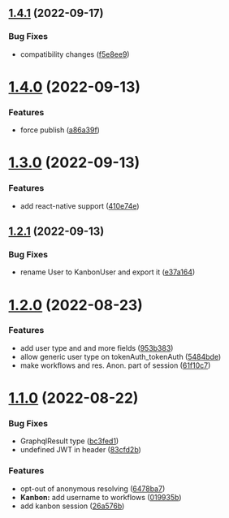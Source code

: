## [1.4.1](https://github.com/schett-net/bridge/compare/v1.4.0...v1.4.1) (2022-09-17)


### Bug Fixes

* compatibility changes ([f5e8ee9](https://github.com/schett-net/bridge/commit/f5e8ee95aceb374f53ad282c6c30fbea74d93127))

# [1.4.0](https://github.com/schett-net/bridge/compare/v1.3.0...v1.4.0) (2022-09-13)


### Features

* force publish ([a86a39f](https://github.com/schett-net/bridge/commit/a86a39fb99eb8987503b8b9eef833b0062e374a4))

# [1.3.0](https://github.com/schett-net/bridge/compare/v1.2.1...v1.3.0) (2022-09-13)


### Features

* add react-native support ([410e74e](https://github.com/schett-net/bridge/commit/410e74ed872a21639ab627a99846c1b361f12f9a))

## [1.2.1](https://github.com/schett-net/bridge/compare/v1.2.0...v1.2.1) (2022-09-13)


### Bug Fixes

* rename User to KanbonUser and export it ([e37a164](https://github.com/schett-net/bridge/commit/e37a164e975e153984220c2d637434cd41683692))

# [1.2.0](https://github.com/schett-net/bridge/compare/v1.1.0...v1.2.0) (2022-08-23)


### Features

* add user type and and more fields ([953b383](https://github.com/schett-net/bridge/commit/953b383838f21b31e83979e1fc68b253491f8ca7))
* allow generic user type on tokenAuth_tokenAuth ([5484bde](https://github.com/schett-net/bridge/commit/5484bdee8384c91959ccbd6bf7a565a8d5c80d23))
* make workflows and res. Anon. part of session ([61f10c7](https://github.com/schett-net/bridge/commit/61f10c7b6842cecd4f47123c001a60b20dd84137))

# [1.1.0](https://github.com/schett-net/bridge/compare/v1.0.0...v1.1.0) (2022-08-22)


### Bug Fixes

* GraphqlResult type ([bc3fed1](https://github.com/schett-net/bridge/commit/bc3fed1053fe5eae7207650d1914a6d25527b541))
* undefined JWT in header ([83cfd2b](https://github.com/schett-net/bridge/commit/83cfd2b0e2e0bb2b553de86011aecd6330cbe8e7))


### Features

* opt-out of anonymous resolving ([6478ba7](https://github.com/schett-net/bridge/commit/6478ba7364672e7baf871a59a2b592ca9be66a4c))
* **Kanbon:** add username to workflows ([019935b](https://github.com/schett-net/bridge/commit/019935be5277031ecaf075d600d363099ac0065b))
* add kanbon session ([26a576b](https://github.com/schett-net/bridge/commit/26a576b019eeb5c0dc1094e1000bc8eca707b36f))
